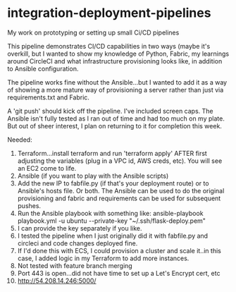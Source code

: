 # integration-deployment-pipelines
My work on prototyping or setting up small Ci/CD pipelines


This pipeline demonstrates CI/CD capabilities in two ways (maybe it's overkill, but I wanted to show my knowledge of Python, Fabric, my learnings around CircleCI and what infrastructure provisioning
looks like, in addition to Ansible configuration.

The pipeline works fine without the Ansible...but I wanted to add it as a way of showing a more mature way of provisioning a server rather than just via requirements.txt and Fabric.

A 'git push' should kick off the pipeline.  I've included screen caps.  The Ansible isn't fully tested as I ran out of time and had too much on my plate.  But out of sheer interest, I plan on
returning to it for completion this week.

Needed:

1) Terraform...install terraform and run 'terraform apply' AFTER first adjusting the variables (plug in a VPC id, AWS creds, etc).  You will see an EC2 come to life.
2) Ansible (if you want to play with the Ansible scripts)
3) Add the new IP to fabfile.py (if that's your deployment route) or to Ansible's hosts file.  Or both.  The Ansible can be used to do the original provisioning
and fabric and requirements can be used for subsequent pushes.
4) Run the Ansible playbook with something like:
        ansible-playbook playbook.yml -u ubuntu --private-key "~/.ssh/flask-deploy.pem"
5) I can provide the key separately if you like.
6) I tested the pipeline when I just originally did it with fabfile.py and circleci and code changes deployed fine.
7) If I'd done this with ECS, I could provision a cluster and scale it..in this case, I added logic in my Terraform to add more instances.
8) Not tested with feature branch merging
9) Port 443 is open...did not have time to set up a Let's Encrypt cert, etc
10) http://54.208.14.246:5000/


